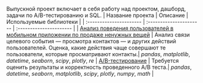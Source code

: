 Выпускной проект включает в себя работу над проектом, дашборд, задачи по A/B-тестированию и SQL.
| Название проекта | Описание | Используемые библиотеки | 
| :---------------------- | :---------------------- | :---------------------- |
| [Анализ поведения пользователей в мобильном приложении по продаже ненужных вещей](https://github.com/novad25/yandex_practikum_projects/blob/main/12.%20Выпускной%20проект/12_release_project.ipynb) | Анализ связи целевого события — просмотра контактов — и других действий пользователей. Оценка, какие действия чаще совершают те пользователи, которые просматривают контакты.| *pandas*, *matplotlib*, *datetime*, *seaborn*, *scipy*, *plotly*, *re* |
[A/B-тестирование](https://github.com/novad25/yandex_practikum_projects/blob/main/12.%20Выпускной%20проект/12_ab_test.ipynb) | Требуется оценить результаты и корректность проведенного A/B теста.| *pandas*,  *datetime*, *seaborn*, *matplotlib*, *scipy*, *plotly*, *numpy*, *math* |
